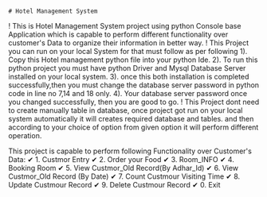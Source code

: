                                                                                   # Hotel Management System
! This is Hotel Management System project using python Console base Application which is capable to perform different functionality over customer's Data to organize their information in better way.
! This Project you can run on your local System for that must follow as per following 
1). Copy this Hotel management python file into your python Ide.
2). To run this python project you must have python Driver and Mysql Database Server installed on your local system.
3). once this both installation is completed successfully,then you must change the database server password in python code in line no 7,14 and 18 only.
4). Your database server password once you changed successfully, then you are good to go.
! This Project dont need to create manually table in database, once project got run on your local system automatically it will creates required database and tables. and then according to your choice
  of option from given option it will perform different operation.

  This project is capable to perform following Functionality over Customer's Data:
                                                                              ✔ 1. Custmor Entry
                                                                              ✔ 2. Order your Food
                                                                              ✔ 3. Room_INFO
                                                                              ✔ 4. Booking Room
                                                                              ✔ 5. View Custmor_Old Record(By Adhar_Id)
                                                                              ✔ 6. View Custmor_Old Record (By Date)
                                                                              ✔ 7. Count Custmour Visiting Time
                                                                              ✔ 8. Update Custmour Record
                                                                              ✔ 9. Delete Custmour Record
                                                                              ✔ 0. Exit
        

